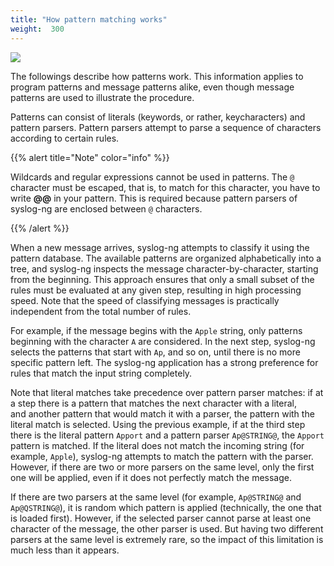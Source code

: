 ```yaml
---
title: "How pattern matching works"
weight:  300
---
```

<!-- DISCLAIMER: This file is based on the syslog-ng Open Source Edition documentation https://github.com/balabit/syslog-ng-ose-guides/commit/2f4a52ee61d1ea9ad27cb4f3168b95408fddfdf2 and is used under the terms of The syslog-ng Open Source Edition Documentation License. The file has been modified by Axoflow. -->

![](../Images/Figures/fig-patterndb-pattern.png)

The followings describe how patterns work. This information applies to program patterns and message patterns alike, even though message patterns are used to illustrate the procedure.

Patterns can consist of literals (keywords, or rather, keycharacters) and pattern parsers. Pattern parsers attempt to parse a sequence of characters according to certain rules.

{{% alert title="Note" color="info" %}}

Wildcards and regular expressions cannot be used in patterns. The `@` character must be escaped, that is, to match for this character, you have to write **@@** in your pattern. This is required because pattern parsers of syslog-ng are enclosed between `@` characters.

{{% /alert %}}

When a new message arrives, syslog-ng attempts to classify it using the pattern database. The available patterns are organized alphabetically into a tree, and syslog-ng inspects the message character-by-character, starting from the beginning. This approach ensures that only a small subset of the rules must be evaluated at any given step, resulting in high processing speed. Note that the speed of classifying messages is practically independent from the total number of rules.

For example, if the message begins with the `Apple` string, only patterns beginning with the character `A` are considered. In the next step, syslog-ng selects the patterns that start with `Ap`, and so on, until there is no more specific pattern left. The syslog-ng application has a strong preference for rules that match the input string completely.

Note that literal matches take precedence over pattern parser matches: if at a step there is a pattern that matches the next character with a literal, and another pattern that would match it with a parser, the pattern with the literal match is selected. Using the previous example, if at the third step there is the literal pattern `Apport` and a pattern parser `Ap@STRING@`, the `Apport` pattern is matched. If the literal does not match the incoming string (for example, `Apple`), syslog-ng attempts to match the pattern with the parser. However, if there are two or more parsers on the same level, only the first one will be applied, even if it does not perfectly match the message.

If there are two parsers at the same level (for example, `Ap@STRING@` and `Ap@QSTRING@`), it is random which pattern is applied (technically, the one that is loaded first). However, if the selected parser cannot parse at least one character of the message, the other parser is used. But having two different parsers at the same level is extremely rare, so the impact of this limitation is much less than it appears.
